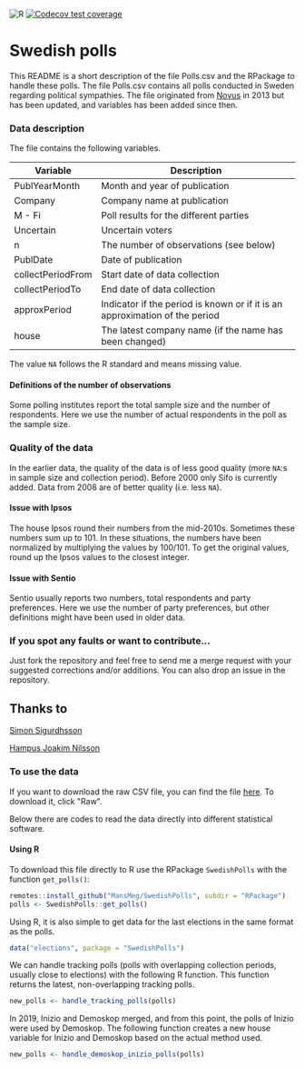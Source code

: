 <!-- badges: start -->
![R](https://github.com/MansMeg/SwedishPolls/actions/workflows/r.yml/badge.svg)
[![Codecov test coverage](https://codecov.io/gh/MansMeg/SwedishPolls/branch/master/graph/badge.svg)](https://app.codecov.io/gh/MansMeg/SwedishPolls?branch=master)
<!-- badges: end -->

Swedish polls
========================================================

This README is a short description of the file Polls.csv and the RPackage to handle these polls. The file Polls.csv contains all polls conducted in Sweden regarding political sympathies. The file originated from [Novus](http://www.novus.se/vaeljaropinionen/ekotnovus-poll-of-polls.aspx) in 2013 but has been updated, and variables has been added since then.

### Data description

The file contains the following variables.

Variable      | Description
------------- | -------------
PublYearMonth | Month and year of publication
Company	      | Company name at publication
M - Fi	      | Poll results for the different parties
Uncertain	    | Uncertain voters
n	            | The number of observations (see below)
PublDate	    | Date of publication
collectPeriodFrom	| Start date of data collection
collectPeriodTo	| End date of data collection
approxPeriod | Indicator if the period is known or if it is an approximation of the period
house | The latest company name (if the name has been changed)

The value ```NA``` follows the R standard and means missing value. 

#### Definitions of the number of observations
Some polling institutes report the total sample size and the number of respondents. Here we use the number of actual respondents in the poll as the sample size.

### Quality of the data
In the earlier data, the quality of the data is of less good quality (more ```NA```:s in sample size and collection period). Before 2000 only Sifo is currently added. 
Data from 2008 are of better quality (i.e. less ```NA```). 

#### Issue with Ipsos
The house Ipsos round their numbers from the mid-2010s. Sometimes these numbers sum up to 101. In these situations, the numbers have been normalized by multiplying the values by 100/101. To get the original values, round up the Ipsos values to the closest integer.

#### Issue with Sentio
Sentio usually reports two numbers, total respondents and party preferences. Here we use the number of party preferences, but other definitions might have been used in older data.

### If you spot any faults or want to contribute...
Just fork the repository and feel free to send me a merge request with your suggested corrections and/or additions. You can also drop an issue in the repository.


## Thanks to
[Simon Sigurdhsson](https://github.com/urdh)

[Hampus Joakim Nilsson](https://github.com/hjnilsson)

### To use the data
If you want to download the raw CSV file, you can find the file [here](https://github.com/MansMeg/SwedishPolls/blob/master/Data/Polls.csv). To download it, click "Raw".

Below there are codes to read the data directly into different statistical software.

#### Using R
To download this file directly to R use the RPackage `SwedishPolls` with the function `get_polls()`:

```r 
remotes::install_github("MansMeg/SwedishPolls", subdir = "RPackage")
polls <- SwedishPolls::get_polls()
```

Using R, it is also simple to get data for the last elections in the same format as the polls.

```r 
data("elections", package = "SwedishPolls")
```

We can handle tracking polls (polls with overlapping collection periods, usually close to elections) with the following R function. This function returns the latest, non-overlapping tracking polls. 

```r 
new_polls <- handle_tracking_polls(polls)
```

In 2019, Inizio and Demoskop merged, and from this point, the polls of Inizio were used by Demoskop. The following function creates a new house variable for Inizio and Demoskop based on the actual method used.

```r 
new_polls <- handle_demoskop_inizio_polls(polls)
```


